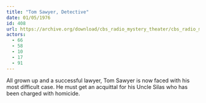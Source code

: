 ```yaml
---
title: "Tom Sawyer, Detective"
date: 01/05/1976
id: 408
url: https://archive.org/download/cbs_radio_mystery_theater/cbs_radio_mystery_theater-0401-0450.zip/cbs_radio_mystery_theater-0401-0450%2Fcbsrmt_0408_tom_sawyer_detective.mp3
actors:
  - 66
  - 58
  - 10
  - 17
  - 91
---
```

All grown up and a successful lawyer, Tom Sawyer is now faced with his most difficult case. He must get an acquittal for his Uncle Silas who has been charged with homicide.